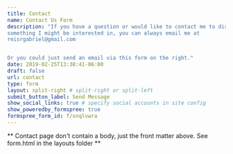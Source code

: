 ```yaml
---
title: Contact
name: Contact Us Form
description: "If you have a question or would like to contact me to discuss
something I might be interested in, you can always email me at
reisrgabriel@gmail.com


Or you could just send an email via this form on the right."
date: 2019-02-25T13:38:41-06:00
draft: false
url: contact
type: form
layout: split-right # split-right or split-left
submit_button_label: Send Message
show_social_links: true # specify social accounts in site config
show_poweredby_formspree: true
formspree_form_id: f/xnqlvwra
---
```


** Contact page don't contain a body, just the front matter above.
See form.html in the layouts folder **
